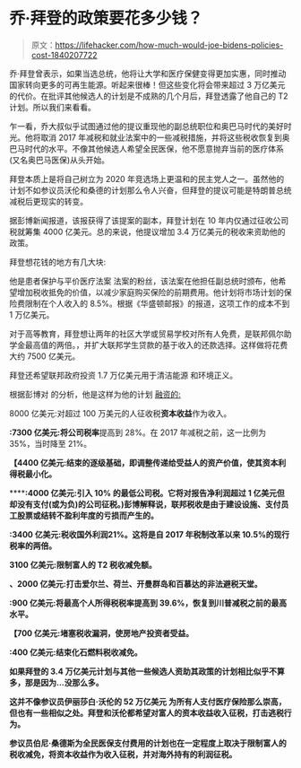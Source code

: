 # 乔·拜登的政策要花多少钱？

> 原文：<https://lifehacker.com/how-much-would-joe-bidens-policies-cost-1840207722>

乔·拜登曾表示，如果当选总统，他将让大学和医疗保健变得更加实惠，同时推动国家转向更多的可再生能源。听起来很棒！但这些变化将会带来超过 3 万亿美元的代价。在批评其他候选人的计划是不成熟的几个月后，拜登透露了他自己的 T2 计划。所以我们来看看。



乍一看，乔大叔似乎试图通过他的提议重现他的副总统职位和奥巴马时代的美好时光。他将取消 2017 年减税和就业法案中的一些减税措施，并将这些税收恢复到奥巴马时代的水平。不像其他候选人希望全民医保，他不愿意抛弃当前的医疗体系(又名奥巴马医保)从头开始。

拜登本质上是将自己树立为 2020 年竞选场上更温和的民主党人之一。虽然他的计划不如参议员沃伦和桑德的计划那么令人兴奋，但拜登的提议可能是特朗普总统减税后更现实的转变。

据彭博新闻报道，该报获得了该提案的副本，拜登计划在 10 年内仅通过征收公司税就筹集 4000 亿美元。总的来说，他提议增加 3.4 万亿美元的税收来资助他的政策。

拜登想花钱的地方有几大块:

他是患者保护与平价医疗法案 法案的粉丝，该法案在他担任副总统时颁布，他希望增加税收抵免的价值，以减少家庭购买保险的前期费用。他计划将市场计划的保险费限制在个人收入的 8.5%。根据《华盛顿邮报》的报道，这项工作的成本不到 1 万亿美元。

对于高等教育，拜登想让两年的社区大学或贸易学校对所有人免费，是联邦佩尔助学金最高值的两倍。，并扩大联邦学生贷款的基于收入的还款选择。这样做将花费大约 7500 亿美元。

拜登还希望联邦政府投资 1.7 万亿美元用于清洁能源 和环境正义。

根据彭博对 的分析，他是这样为他的计划 [融资的:](https://www.bloomberg.com/news/articles/2019-12-04/biden-to-target-tax-avoiding-companies-with-minimum-federal-levy)

8000 亿美元:对超过 100 万美元的人征收税**资本收益**作为收入。

**:7300 亿美元:**将**公司税率**提高到 28%。在 2017 年减税之前，这一比例为 35%，当时降至 21%。

**【4400 亿美元:**结束**[](https://www.investopedia.com/terms/s/stepupinbasis.asp)**的逐级基础，即调整传递给受益人的资产价值，使其资本利得税最小化。****

******:4000 亿美元:**引入 10% **的最低公司税**。它将对报告净利润超过 1 亿美元但却没有支付(或为负)的公司征税。)彭博解释说，联邦税收是由于建设设施、支付员工股票或结转不盈利年度的亏损而产生的。****

******:3400 亿美元:**税收**国外利润**21%。这将是自 2017 年税制改革以来 10.5%的现行税率的两倍。****

****3100 亿美元:限制富人的 T2 税收减免额。****

******、2000 亿美元:**打击爱尔兰、荷兰、开曼群岛和百慕达的**非法避税天堂**。****

******:900 亿美元:**将**最高个人所得税税率**提高到 39.6%，恢复到川普减税之前的最高水平。****

******【700 亿美元:**堵塞税收漏洞，使**房地产**投资者受益。****

******:400 亿美元:**结束**化石燃料**税收减免。****

****如果拜登的 3.4 万亿美元计划与其他一些候选人资助其政策的计划相比似乎不算多，那是因为...没那么多。****

****这并不像参议员伊丽莎白·沃伦的 52 万亿美元 为所有人支付医疗保险那么崇高，但也有一些相似之处。拜登和沃伦都希望对富人的资本收益收入征税，打击逃税行为。****

****参议员伯尼·桑德斯为全民医保支付费用的计划也在一定程度上取决于限制富人的税收减免，将资本收益作为收入征税，并对海外持有的利润征税。****